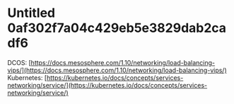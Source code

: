 # Untitled 0af302f7a04c429eb5e3829dab2cadf6

DCOS: [https://docs.mesosphere.com/1.10/networking/load-balancing-vips/](https://docs.mesosphere.com/1.10/networking/load-balancing-vips/) Kubernetes: [https://kubernetes.io/docs/concepts/services-networking/service/](https://kubernetes.io/docs/concepts/services-networking/service/)

